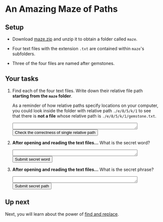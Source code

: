 # An Amazing Maze of Paths




## Setup

 - Download [maze.zip](./maze.zip) and unzip it to obtain a folder called `maze`.

 - Four text files with the extension `.txt` are contained within `maze`'s subfolders.

 - Three of the four files are named after gemstones.




## Your tasks

 1. Find each of the four text files. Write down their relative file path **starting from the `maze` folder**.

    As a reminder of how relative paths specify locations on your computer,
    you could look inside the folder with relative path `./e/8/5/k/1` to see that
    there is **not a file** whose relative path is `./e/8/5/k/1/gemstone.txt`.

    <textarea id="relative_path" rows="1" cols="48" style="font-family:monospace"></textarea>
    <input type="button" value="Check the correctness of single relative path" id="submit_relative_path">
    <script>
      function respond_to_relative_path_submission() {
        const submission = document.getElementById('relative_path').value.replaceAll(' ', '').replaceAll('\n', '');
        if (submission === './y/o/u/a/r/ruby.txt'     ||
            submission === './e/s/u/p/e/topaz.txt'    ||
            submission === './r/w/o/n/d/sapphire.txt' ||
            submission === './e/r/f/u/l/what-is-the-real-treasure.txt') {
          alert('You specified one of the relative paths correctly - well done!');
        }
        else if (submission === '/y/o/u/a/r/ruby.txt'     ||
                 submission === '/e/s/u/p/e/topaz.txt'    ||
                 submission === '/r/w/o/n/d/sapphire.txt' ||
                 submission === '/e/r/f/u/l/what-is-the-real-treasure.txt') {
          alert('You are very close. Remember that the relative paths listed so far all start with a period.');
        }
        else if (submission.includes('/y/o/u/a/r/ruby.txt')     ||
                 submission.includes('/e/s/u/p/e/topaz.txt')    ||
                 submission.includes('/r/w/o/n/d/sapphire.txt') ||
                 submission.includes('/e/r/f/u/l/what-is-the-real-treasure.txt')) {
          alert('Lots of the path you specified is correct, but are you giving the path **relative to** the folder called "maze"???');
        }
        else {
          alert('Try again.');
        }
      }
      document.getElementById('submit_relative_path').addEventListener('click', respond_to_relative_path_submission);
    </script>

 2. **After opening and reading the text files...** What is the secret word?

    <textarea id="secret_word" rows="1" cols="48" style="font-family:monospace"></textarea>
    <input type="button" value="Submit secret word" id="submit_secret_word">
    <script>
      function respond_to_secret_word_submission() {
        const submission = document.getElementById('secret_word').value.replaceAll(' ', '').replaceAll('\n', '').toLowerCase();
        alert(submission === 'enigma' ? 'Correct - well done!' : 'Try again.');
      }
      document.getElementById('submit_secret_word').addEventListener('click', respond_to_secret_word_submission);
    </script>

 3. **After opening and reading the text files...** What is the secret phrase?

    <textarea id="secret_phrase" rows="1" cols="48" style="font-family:monospace"></textarea>
    <input type="button" value="Submit secret path" id="submit_secret_phrase">
    <script>
      function respond_to_secret_phrase_submission() {
        const submission = document.getElementById('secret_phrase').value.replaceAll(' ', '').replaceAll('\n', '').toLowerCase();
        alert(submission === 'youaresuperwonderful' ? 'Correct - well done!' : 'Try again.');
      }
      document.getElementById('submit_secret_phrase').addEventListener('click', respond_to_secret_phrase_submission);
    </script>




## Up next

Next, you will learn about the power of [find and replace](1-4-find-replace.md).


